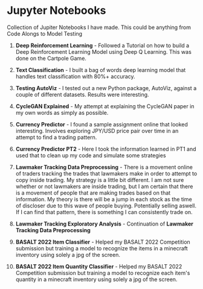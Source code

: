 # Jupyter Notebooks
Collection of Jupiter Notebooks I have made. This could be anything from Code Alongs to Model Testing

1. **Deep Reinforcement Learning** - Followed a Tutorial on how to build a Deep Reinforcement Learning Model using Deep Q Learning. This was done on the Cartpole Game.

2. **Text Classification** - I built a bag of words deep learning model that handles text classification with 80%+ accuracy.

3. **Testing AutoViz** - I tested out a new Python package, AutoViz, against a couple of different datasets. Results were interesting.

4. **CycleGAN Explained** - My attempt at explaining the CycleGAN paper in my own words as simply as possible.

5. **Currency Predictor** - I found a sample assignment online that looked interesting. Involves exploring JPY/USD price pair over time in an attempt to find a trading pattern.

6. **Currency Predictor PT2** - Here I took the information learned in PT1 and used that to clean up my code and simulate some strategies

7. **Lawmaker Tracking Data Preprocessing** - There is a movement online of traders tracking the trades that lawmakers make in order to attempt to copy inside trading. My strategy is a little bit different. I am not sure whether or not lawmakers are inside trading, but I am certain that there is a movement of people that are making trades based on that information. My theory is there will be a jump in each stock as the time of discloser due to this wave of people buying. Potentially selling aswell. If I can find that pattern, there is something I can consistently trade on.

8. **Lawmaker Tracking Exploratory Analysis** - Continuation of **Lawmaker Tracking Data Preprocessing** 

9. **BASALT 2022 Item Classifier** - Helped my BASALT 2022 Competition submission but training a model to recognize the items in a minecraft inventory using solely a jpg of the screen. 

10. **BASALT 2022 Item Quantity Classifier** - Helped my BASALT 2022 Competition submission but training a model to recognize each item's quantity in a minecraft inventory using solely a jpg of the screen. 

